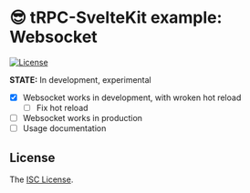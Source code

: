 # 😎 tRPC-SvelteKit example: Websocket
[![License][license-image]][license-url]

**STATE:** In development, experimental

- [x] Websocket works in development, with wroken hot reload
  - [ ] Fix hot reload
- [ ] Websocket works in production
- [ ] Usage documentation

## License

The [ISC License](LICENSE).

[license-image]: http://img.shields.io/npm/l/trpc-sveltekit.svg?style=flat-square
[license-url]: LICENSE
